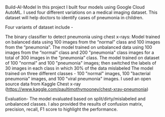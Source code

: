 Build-AI-Model
In this project I built four models using Google Cloud AutoML. I used four different variations on a medical imaging dataset. This dataset will help doctors to identify cases of pneumonia in children.

Four variants of dataset include -

The binary classifier to detect pneumonia using chest x-rays: Model trained on balanced data using 100 images from the “normal” class and 100 images from the “pneumonia”.
The model trained on unbalanced data using 100 images from the “normal” class and 200 "pneumonia" class images for a total of 300 images in the “pneumonia” class.
The model trained on dataset of 100 "normal" and 100 "pneumonia" images; then switched the labels of 30 images in each class in which 30% of the data mislabeled
The model trained on three different classes - 100 "normal" images, 100 "bacterial pneumonia" images, and 100 "viral pneumonia" images.
I used an open source data from Kaggle Chest x-ray (https://www.kaggle.com/paultimothymooney/chest-xray-pneumonia)

Evaluation- The model evaluated based on split/dirty/mislabeled and unbalanced classes. I also provided the results of confusion matrix, precision, recall, F1 score to highlight the performance.
